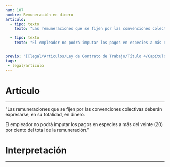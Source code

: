 ```yaml
---
num: 107
nombre: Remuneración en dinero
articulo: 
  - tipo: texto
    texto: "Las remuneraciones que se fijen por las convenciones colectivas deberán expresarse, en su totalidad, en dinero."

  - tipo: texto
    texto: "El empleador no podrá imputar los pagos en especies a más del veinte (20) por ciento del total de la remuneración."


previo: "[[legal/Articulos/Ley de Contrato de Trabajo/Título 4/Capítulo 1/Capítulo 1, Del sueldo o salario en general.md|Capítulo 1, Del sueldo o salario en general]]"
tags: 
 - legal/articulo
---
```

# Artículo
---
"Las remuneraciones que se fijen por las convenciones colectivas deberán expresarse, en su totalidad, en dinero.

El empleador no podrá imputar los pagos en especies a más del veinte (20) por ciento del total de la remuneración."

# Interpretación
---
